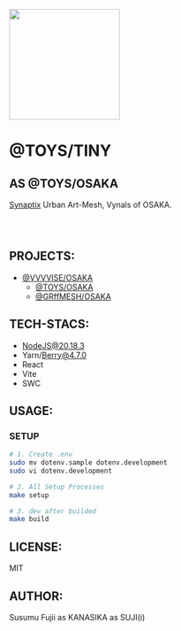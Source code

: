 <img width="200" src="https://github.com/user-attachments/assets/0823bf10-37f6-42e7-a7ce-933fe8f694d9" />

# @TOYS/TINY
## AS @TOYS/OSAKA

[Synaptix](https://github.com/vvvvise/synaptix) Urban Art-Mesh, Vynals of OSAKA.

### <br />

## PROJECTS:

- [@VVVVISE/OSAKA](https://github.com/vvvvise/OSAKA)
  - [@TOYS/OSAKA](https://github.com/T-O-Y-S/OSAKA)
  - [@GRffMESH/OSAKA](https://github.com/graffmesh/OSAKA)

## TECH-STACS:

- NodeJS@20.18.3
- Yarn/Berry@4.7.0
- React
- Vite
- SWC

## USAGE:

### SETUP

```sh
# 1. Create .env
sudo mv dotenv.sample dotenv.development
sudo vi dotenv.development
```

```sh
# 2. All Setup Processes
make setup
```

```sh
# 3. dev after builded
make build
```

## LICENSE:

MIT

## AUTHOR:

Susumu Fujii as KANASIKA as SUJI(i)
